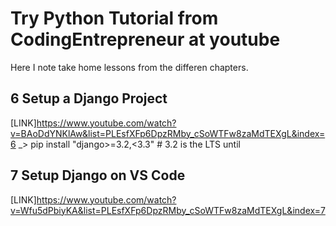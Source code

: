 # Try Python Tutorial from CodingEntrepreneur at youtube

Here I note take home lessons from the differen chapters.

## 6 Setup a Django Project
[LINK]https://www.youtube.com/watch?v=BAoDdYNKlAw&list=PLEsfXFp6DpzRMby_cSoWTFw8zaMdTEXgL&index=6
_> pip install "django>=3.2,<3.3"    # 3.2 is the LTS until 


## 7 Setup Django on VS Code
[LINK]https://www.youtube.com/watch?v=Wfu5dPbiyKA&list=PLEsfXFp6DpzRMby_cSoWTFw8zaMdTEXgL&index=7